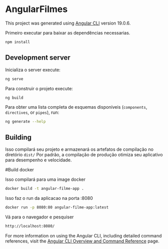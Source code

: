 # AngularFilmes

This project was generated using [Angular CLI](https://github.com/angular/angular-cli) version 19.0.6.

Primeiro executar para baixar as dependências necessarias.

```bash
npm install
```

## Development server

Inicializa o server execute:

```bash
ng serve
```

Para construir o projeto execute:

```bash
ng build
```

Para obter uma lista completa de esquemas disponíveis (`components`, `directives`, or `pipes`), run:

```bash
ng generate --help
```

## Building

Isso compilará seu projeto e armazenará os artefatos de compilação no diretório `dist/` Por padrão, a compilação de produção otimiza seu aplicativo para desempenho e velocidade.

#Build docker

Isso compilará para uma image docker

```bash
docker build -t angular-filme-app .
```

Isso faz o run da aplicacao na porta :8080

```bash
docker run -p 8080:80 angular-filme-app:latest
```

Vá para o navegador e pesquiser

```bash
http://localhost:8080/

```


For more information on using the Angular CLI, including detailed command references, visit the [Angular CLI Overview and Command Reference](https://angular.dev/tools/cli) page.

